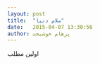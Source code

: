 ```yaml
---
layout: post
title:  "سلام دنیا"
date:   2015-04-07 13:30:56
author: پرهام خوشبخت
---
```

اولین مطلب